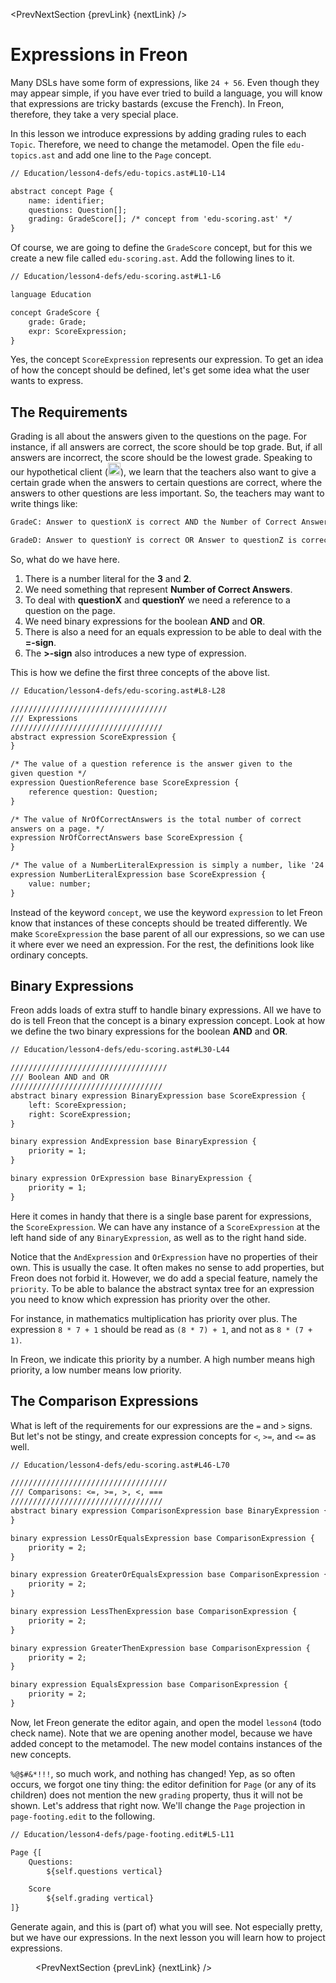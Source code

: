 <script>
    import PrevNextSection from '$lib/tutorial/PrevNextSection.svelte';
    import Figure from '$lib/figures/Figure.svelte';

    let prevLink = '/Tutorial/More_Fun_with_Projections';
    let nextLink = '/Tutorial/Projections_for_Expressions';
</script>

<PrevNextSection {prevLink} {nextLink} />

# Expressions in Freon

Many DSLs have some form of expressions, like `24 + 56`. Even though they may appear simple, if you have ever
tried to build a language, you will know that expressions are tricky bastards (excuse the French). In Freon, therefore, they take
a very special place.

In this lesson we introduce expressions by adding grading rules to each `Topic`. Therefore, we need to change the metamodel.
Open the file `edu-topics.ast` and add one line to the `Page` concept.

```txt
// Education/lesson4-defs/edu-topics.ast#L10-L14

abstract concept Page {
    name: identifier;
    questions: Question[];
    grading: GradeScore[]; /* concept from 'edu-scoring.ast' */
}
```

Of course, we are going to define the `GradeScore` concept, but for this we create a new file called `edu-scoring.ast`.
Add the following lines to it.

```txt
// Education/lesson4-defs/edu-scoring.ast#L1-L6

language Education

concept GradeScore {
    grade: Grade;
    expr: ScoreExpression;
}
```

Yes, the concept `ScoreExpression` represents our expression. To get an idea of
how the concept should be defined, let's get some idea what the user wants to express.

## The Requirements

Grading is all about the answers given to the questions on the page. For instance, if all answers are correct,
the score should be top grade. But, if all answers are incorrect, the score should be the lowest grade.
Speaking to our hypothetical client (<img src="/icons/smile.png" alt="Smiley" width="20" height="20">), we
learn that the teachers also want to give a certain grade when the answers to certain questions are correct,
where the answers to other questions are less important. So, the teachers may want to write things like:

```txt
GradeC: Answer to questionX is correct AND the Number of Correct Answers = 3

GradeD: Answer to questionY is correct OR Answer to questionZ is correct AND the Number of Correct Answers > 2
```

So, what do we have here.

1. There is a number literal for the **3** and **2**.
2. We need something that represent **Number of Correct Answers**.
3. To deal with **questionX** and **questionY** we need a reference to a question on the page.
4. We need binary expressions for the boolean **AND** and **OR**.
5. There is also a need for an equals expression to be able to deal with the **=-sign**.
6. The **>-sign** also introduces a new type of expression.

This is how we define the first three concepts of the above list.

```txt
// Education/lesson4-defs/edu-scoring.ast#L8-L28

///////////////////////////////////
/// Expressions
//////////////////////////////////
abstract expression ScoreExpression {
}

/* The value of a question reference is the answer given to the
given question */
expression QuestionReference base ScoreExpression {
    reference question: Question;
}

/* The value of NrOfCorrectAnswers is the total number of correct
answers on a page. */
expression NrOfCorrectAnswers base ScoreExpression {
}

/* The value of a NumberLiteralExpression is simply a number, like '24' */
expression NumberLiteralExpression base ScoreExpression {
    value: number;
}
```

Instead of the keyword `concept`, we use the keyword `expression` to let Freon know that instances
of these concepts should be treated differently. We make `ScoreExpression` the base parent of all
our expressions, so we can use it where ever we need an expression. For the rest, the definitions look
like ordinary concepts.

## Binary Expressions

Freon adds loads of extra stuff to handle binary expressions. All we have to do is tell Freon that
the concept is a binary expression concept. Look at how we define the two binary expressions for
the boolean **AND** and **OR**.

```txt
// Education/lesson4-defs/edu-scoring.ast#L30-L44

///////////////////////////////////
/// Boolean AND and OR
//////////////////////////////////
abstract binary expression BinaryExpression base ScoreExpression {
    left: ScoreExpression;
    right: ScoreExpression;
}

binary expression AndExpression base BinaryExpression {
    priority = 1;
}

binary expression OrExpression base BinaryExpression {
    priority = 1;
}
```

Here it comes in handy that there is a single base parent for
expressions, the `ScoreExpression`. We can have any instance of a
`ScoreExpression` at the left hand side of any `BinaryExpression`, as well as to the
right hand side.

Notice that the `AndExpression` and `OrExpression` have no properties of their own.
This is usually the case.
It often makes no sense to add properties, but Freon does not forbid it. However, we
do add a special feature, namely the `priority`. To be able to balance the abstract syntax tree for
an expression you need to know which expression has priority over the other.

For instance, in mathematics multiplication has priority over plus. The expression
`8 * 7 + 1` should be read as `(8 * 7) + 1`, and not as `8 * (7 + 1)`.

In Freon, we indicate this priority by a number. A high number means high priority,
a low number means low priority.

## The Comparison Expressions

What is left of the requirements for our expressions are the `=` and `>` signs. But let's
not be stingy, and create expression concepts for `<`, `>=`, and `<=` as well.

```txt
// Education/lesson4-defs/edu-scoring.ast#L46-L70

///////////////////////////////////
/// Comparisons: <=, >=, >, <, ===
//////////////////////////////////
abstract binary expression ComparisonExpression base BinaryExpression {
}

binary expression LessOrEqualsExpression base ComparisonExpression {
    priority = 2;
}

binary expression GreaterOrEqualsExpression base ComparisonExpression {
    priority = 2;
}

binary expression LessThenExpression base ComparisonExpression {
    priority = 2;
}

binary expression GreaterThenExpression base ComparisonExpression {
    priority = 2;
}

binary expression EqualsExpression base ComparisonExpression {
    priority = 2;
}
```

Now, let Freon generate the editor again, and open the model `lesson4` (todo check name). Note that we are opening 
another model, because we have added concept to the metamodel. The new model contains instances of the new concepts.

`%@$#&*!!!`, so much work, and nothing has changed!
Yep, as so often occurs, we forgot one tiny thing: the editor definition for `Page` (or any of its children) does
not mention the new `grading` property, thus it will not be shown. Let's address that right now. We'll change the `Page` projection
in `page-footing.edit` to the following.

```txt
// Education/lesson4-defs/page-footing.edit#L5-L11

Page {[
    Questions:
        ${self.questions vertical}

    Score
        ${self.grading vertical}
]}
```

Generate again, and this is (part of) what you will see. Not especially pretty, but we have our expressions. In the next
lesson you will learn how to project expressions.

<Figure
imageName={'Tutorial-lesson4-screenshot1.png'}
caption={'Editor after adding grading to the metamodel'}
figureNumber={1}
/>

<PrevNextSection {prevLink} {nextLink} />

